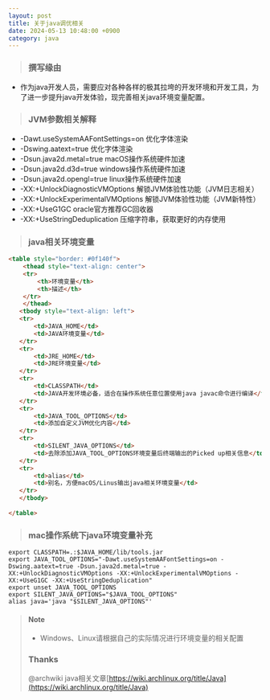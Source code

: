 ```yaml
---
layout: post
title: 关于java调优相关
date: 2024-05-13 10:48:00 +0900
category: java
---
```

>### 撰写缘由
- 作为java开发人员，需要应对各种各样的极其拉垮的开发环境和开发工具，为了进一步提升java开发体验，现完善相关java环境变量配置。
>### JVM参数相关解释 
- -Dawt.useSystemAAFontSettings=on 优化字体渲染 
- -Dswing.aatext=true 优化字体渲染
- -Dsun.java2d.metal=true macOS操作系统硬件加速
- -Dsun.java2d.d3d=true windows操作系统硬件加速
- -Dsun.java2d.opengl=true linux操作系统硬件加速
- -XX:+UnlockDiagnosticVMOptions 解锁JVM体验性功能（JVM日志相关）
- -XX:+UnlockExperimentalVMOptions 解锁JVM体验性功能（JVM新特性）
- -XX:+UseG1GC oracle官方推荐GC回收器
- -XX:+UseStringDeduplication 压缩字符串，获取更好的内存使用
>### java相关环境变量
```html
<table style="border: #0f140f">
    <thead style="text-align: center">
    <tr>
        <th>环境变量</th>
        <th>描述</th>
    </tr>
    </thead>
   <tbody style="text-align: left">
   <tr>
       <td>JAVA_HOME</td>
       <td>JAVA环境变量</td>
   </tr>
   <tr>
       <td>JRE_HOME</td>
       <td>JRE环境变量</td>
   </tr>
   <tr>
       <td>CLASSPATH</td>
       <td>JAVA开发环境必备，适合在操作系统任意位置使用java javac命令进行编译</td>
   </tr>
   <tr>
       <td>JAVA_TOOL_OPTIONS</td>
       <td>添加自定义JVM优化内容</td>
   </tr>
   <tr>
       <td>SILENT_JAVA_OPTIONS</td>
       <td>去除添加JAVA_TOOL_OPTIONS环境变量后终端输出的Picked up相关信息</td>
   </tr>
   <tr>
       <td>alias</td>
       <td>别名，方便macOS/Linus输出java相关环境变量</td>
   </tr>
   </tbody>
   
</table>
```     
>### mac操作系统下java环境变量补充
```shell
export CLASSPATH=.:$JAVA_HOME/lib/tools.jar
export JAVA_TOOL_OPTIONS="-Dawt.useSystemAAFontSettings=on -Dswing.aatext=true -Dsun.java2d.metal=true -XX:+UnlockDiagnosticVMOptions -XX:+UnlockExperimentalVMOptions -XX:+UseG1GC -XX:+UseStringDeduplication"
export unset JAVA_TOOL_OPTIONS
export SILENT_JAVA_OPTIONS="$JAVA_TOOL_OPTIONS"
alias java='java "$SILENT_JAVA_OPTIONS"'
```
>#### Note 
>- Windows、Linux请根据自己的实际情况进行环境变量的相关配置
>### Thanks
>@archwiki java相关文章[https://wiki.archlinux.org/title/Java](https://wiki.archlinux.org/title/Java)

